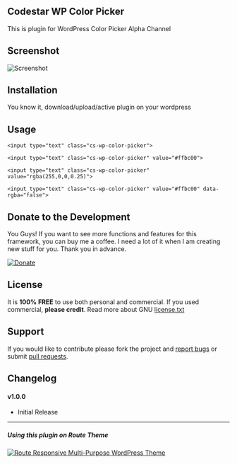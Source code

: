 ## Codestar WP Color Picker

This is plugin for WordPress Color Picker Alpha Channel

## Screenshot

![Screenshot](https://cloud.githubusercontent.com/assets/1313301/5568900/720bc2e0-8f6e-11e4-8efe-fa9f16ab01ed.png)

## Installation
You know it, download/upload/active plugin on your wordpress

## Usage
`<input type="text" class="cs-wp-color-picker">`

`<input type="text" class="cs-wp-color-picker" value="#ffbc00">`

`<input type="text" class="cs-wp-color-picker" value="rgba(255,0,0,0.25)">`

`<input type="text" class="cs-wp-color-picker" value="#ffbc00" data-rgba="false">`

## Donate to the Development
You Guys! If you want to see more functions and features for this framework, you can buy me a coffee. I need a lot of it when I am creating new stuff for you. Thank you in advance.

[![Donate](https://www.paypal.com/en_US/i/btn/btn_donateCC_LG.gif)](https://www.paypal.com/cgi-bin/webscr?cmd=_donations&business=info%40codestarlive%2ecom&lc=US&item_name=Codestar%20Framework&no_note=0&currency_code=USD&bn=PP%2dDonationsBF%3abtn_donate_LG%2egif%3aNonHostedGuest)

## License
It is **100% FREE** to use both personal and commercial. If you used commercial, **please credit**.
Read more about GNU [license.txt](http://www.gnu.org/licenses/gpl-2.0.txt)

## Support
If you would like to contribute please fork the project and <a href="https://github.com/Codestar/codestar-wp-color-picker/issues">report bugs</a> or submit <a href="https://github.com/Codestar/codestar-wp-color-picker/pulls">pull requests</a>.

## Changelog
#### v1.0.0
- Initial Release

---

##### Using this plugin on Route Theme
[![Route Responsive Multi-Purpose WordPress Theme](http://s3.routewp.com/promo/userbox/route-preview-promo.png)](http://themeforest.net/item/route-responsive-multipurpose-wordpress-theme/8815770?ref=Codestar)